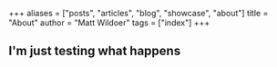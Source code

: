 +++
aliases = ["posts", "articles", "blog", "showcase", "about"]
title = "About"
author = "Matt Wildoer"
tags = ["index"]
+++

## I'm just testing what happens